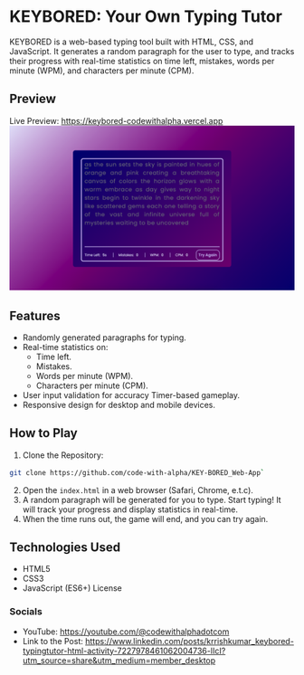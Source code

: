 # KEYBORED: Your Own Typing Tutor

KEYBORED is a web-based typing tool built with HTML, CSS, and JavaScript. It generates a random paragraph for the user to type, and tracks their progress with real-time statistics on time left, mistakes, words per minute (WPM), and characters per minute (CPM).

## Preview
Live Preview: https://keybored-codewithalpha.vercel.app
<img src="./src/assets/images/preview.png">

## Features

- Randomly generated paragraphs for typing.
- Real-time statistics on:
  - Time left.
  - Mistakes.
  - Words per minute (WPM).
  - Characters per minute (CPM).
- User input validation for accuracy Timer-based gameplay.
- Responsive design for desktop and mobile devices.

## How to Play

1. Clone the Repository:
```bash 
git clone https://github.com/code-with-alpha/KEY-BORED_Web-App`
```
2. Open the `index.html` in a web browser (Safari, Chrome, e.t.c).
3. A random paragraph will be generated for you to type. Start typing!
It will track your progress and display statistics in real-time.
4. When the time runs out, the game will end, and you can try again.


## Technologies Used

- HTML5
- CSS3
- JavaScript (ES6+)
License

### Socials
- YouTube: https://youtube.com/@codewithalphadotcom
- Link to the Post: https://www.linkedin.com/posts/krrishkumar_keybored-typingtutor-html-activity-7227978461062004736-lIcI?utm_source=share&utm_medium=member_desktop
